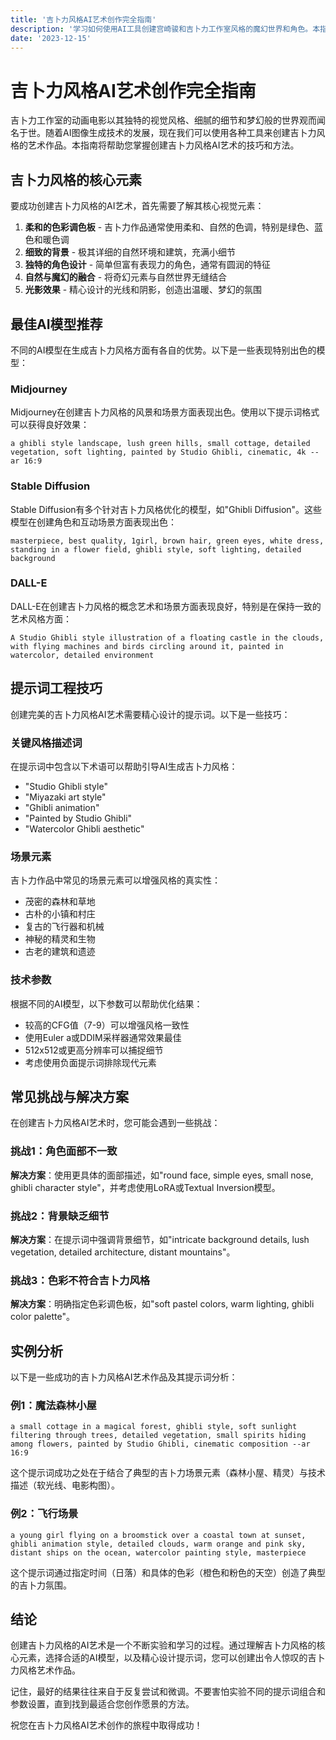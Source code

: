 ```yaml
---
title: '吉卜力风格AI艺术创作完全指南'
description: '学习如何使用AI工具创建宫崎骏和吉卜力工作室风格的魔幻世界和角色。本指南涵盖了最佳实践、提示词技巧和推荐模型。'
date: '2023-12-15'
---
```


# 吉卜力风格AI艺术创作完全指南

吉卜力工作室的动画电影以其独特的视觉风格、细腻的细节和梦幻般的世界观而闻名于世。随着AI图像生成技术的发展，现在我们可以使用各种工具来创建吉卜力风格的艺术作品。本指南将帮助您掌握创建吉卜力风格AI艺术的技巧和方法。

## 吉卜力风格的核心元素

要成功创建吉卜力风格的AI艺术，首先需要了解其核心视觉元素：

1. **柔和的色彩调色板** - 吉卜力作品通常使用柔和、自然的色调，特别是绿色、蓝色和暖色调
2. **细致的背景** - 极其详细的自然环境和建筑，充满小细节
3. **独特的角色设计** - 简单但富有表现力的角色，通常有圆润的特征
4. **自然与魔幻的融合** - 将奇幻元素与自然世界无缝结合
5. **光影效果** - 精心设计的光线和阴影，创造出温暖、梦幻的氛围

## 最佳AI模型推荐

不同的AI模型在生成吉卜力风格方面有各自的优势。以下是一些表现特别出色的模型：

### Midjourney

Midjourney在创建吉卜力风格的风景和场景方面表现出色。使用以下提示词格式可以获得良好效果：

```
a ghibli style landscape, lush green hills, small cottage, detailed vegetation, soft lighting, painted by Studio Ghibli, cinematic, 4k --ar 16:9
```

### Stable Diffusion

Stable Diffusion有多个针对吉卜力风格优化的模型，如"Ghibli Diffusion"。这些模型在创建角色和互动场景方面表现出色：

```
masterpiece, best quality, 1girl, brown hair, green eyes, white dress, standing in a flower field, ghibli style, soft lighting, detailed background
```

### DALL-E

DALL-E在创建吉卜力风格的概念艺术和场景方面表现良好，特别是在保持一致的艺术风格方面：

```
A Studio Ghibli style illustration of a floating castle in the clouds, with flying machines and birds circling around it, painted in watercolor, detailed environment
```

## 提示词工程技巧

创建完美的吉卜力风格AI艺术需要精心设计的提示词。以下是一些技巧：

### 关键风格描述词

在提示词中包含以下术语可以帮助引导AI生成吉卜力风格：

- "Studio Ghibli style"
- "Miyazaki art style"
- "Ghibli animation"
- "Painted by Studio Ghibli"
- "Watercolor Ghibli aesthetic"

### 场景元素

吉卜力作品中常见的场景元素可以增强风格的真实性：

- 茂密的森林和草地
- 古朴的小镇和村庄
- 复古的飞行器和机械
- 神秘的精灵和生物
- 古老的建筑和遗迹

### 技术参数

根据不同的AI模型，以下参数可以帮助优化结果：

- 较高的CFG值（7-9）可以增强风格一致性
- 使用Euler a或DDIM采样器通常效果最佳
- 512x512或更高分辨率可以捕捉细节
- 考虑使用负面提示词排除现代元素

## 常见挑战与解决方案

在创建吉卜力风格AI艺术时，您可能会遇到一些挑战：

### 挑战1：角色面部不一致

**解决方案**：使用更具体的面部描述，如"round face, simple eyes, small nose, ghibli character style"，并考虑使用LoRA或Textual Inversion模型。

### 挑战2：背景缺乏细节

**解决方案**：在提示词中强调背景细节，如"intricate background details, lush vegetation, detailed architecture, distant mountains"。

### 挑战3：色彩不符合吉卜力风格

**解决方案**：明确指定色彩调色板，如"soft pastel colors, warm lighting, ghibli color palette"。

## 实例分析

以下是一些成功的吉卜力风格AI艺术作品及其提示词分析：

### 例1：魔法森林小屋

```
a small cottage in a magical forest, ghibli style, soft sunlight filtering through trees, detailed vegetation, small spirits hiding among flowers, painted by Studio Ghibli, cinematic composition --ar 16:9
```

这个提示词成功之处在于结合了典型的吉卜力场景元素（森林小屋、精灵）与技术描述（软光线、电影构图）。

### 例2：飞行场景

```
a young girl flying on a broomstick over a coastal town at sunset, ghibli animation style, detailed clouds, warm orange and pink sky, distant ships on the ocean, watercolor painting style, masterpiece
```

这个提示词通过指定时间（日落）和具体的色彩（橙色和粉色的天空）创造了典型的吉卜力氛围。

## 结论

创建吉卜力风格的AI艺术是一个不断实验和学习的过程。通过理解吉卜力风格的核心元素，选择合适的AI模型，以及精心设计提示词，您可以创建出令人惊叹的吉卜力风格艺术作品。

记住，最好的结果往往来自于反复尝试和微调。不要害怕实验不同的提示词组合和参数设置，直到找到最适合您创作愿景的方法。

祝您在吉卜力风格AI艺术创作的旅程中取得成功！
